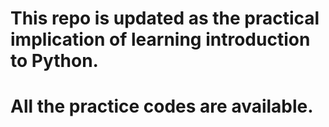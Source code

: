 # This repo is updated as the practical implication of learning introduction to Python.
# All the practice codes are available.
